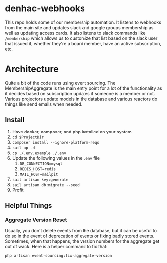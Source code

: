 # denhac-webhooks
This repo holds some of our membership automation. It listens to webhooks from the main site and updates slack and google groups membership as well as updating access cards. It also listens to slack commands like `/membership` which allows us to customize that list based on the slack user that issued it, whether they're a board member, have an active subscription, etc.

# Architecture
Quite a bit of the code runs using event sourcing. The MembershipAggregate is the main entry point for a lot of the functionality as it decides based on subscription updates if someone is a member or not. Various projectors update models in the database and various reactors do things like send emails when needed.

## Install

  1. Have docker, composer, and php installed on your system
2. `cd $ProjectDir`
3. `composer install --ignore-platform-reqs`
4. `sail up -d`
5. `cp ./.env.example ./.env`
6. Update the following values in the `.env` file
    1. `DB_CONNECTION=mysql`
   2. `REDIS_HOST=redis`
   3. `MAIL_HOST=mailpit`
7. `sail artisan key:generate`
8. `sail artisan db:migrate --seed`
9. Profit

## Helpful Things
### Aggregate Version Reset
Usually, you don't delete events from the database, but it can be useful to do so in the event of deprecation of events or fixing badly stored events. Sometimes, when that happens, the version numbers for the aggregate get out of wack. Here is a helper command to fix that:

```bash
php artisan event-sourcing:fix-aggregate-version
```
